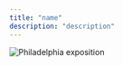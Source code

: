 ```yaml
---
title: "name"
description: "description"
---
```


<img src="/web1-sp/img/img_0071.jpg" alt="Philadelphia exposition">

